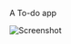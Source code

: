 A To-do app

![Screenshot](https://user-images.githubusercontent.com/47606187/60113737-6897f100-9740-11e9-8746-3e2a7e983dfb.png)

